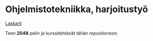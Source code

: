 # Ohjelmistotekniikka, harjoitustyö

[Laskarit](laskarit/)

Teen **2048** pelin ja kurssitehtävät tähän *repositorioon*.

